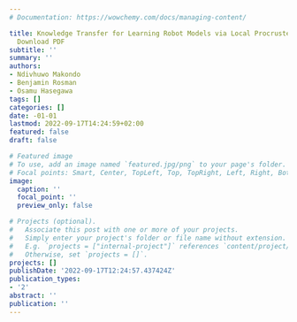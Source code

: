 ```yaml
---
# Documentation: https://wowchemy.com/docs/managing-content/

title: Knowledge Transfer for Learning Robot Models via Local Procrustes Analysis
  Download PDF
subtitle: ''
summary: ''
authors:
- Ndivhuwo Makondo
- Benjamin Rosman
- Osamu Hasegawa
tags: []
categories: []
date: -01-01
lastmod: 2022-09-17T14:24:59+02:00
featured: false
draft: false

# Featured image
# To use, add an image named `featured.jpg/png` to your page's folder.
# Focal points: Smart, Center, TopLeft, Top, TopRight, Left, Right, BottomLeft, Bottom, BottomRight.
image:
  caption: ''
  focal_point: ''
  preview_only: false

# Projects (optional).
#   Associate this post with one or more of your projects.
#   Simply enter your project's folder or file name without extension.
#   E.g. `projects = ["internal-project"]` references `content/project/deep-learning/index.md`.
#   Otherwise, set `projects = []`.
projects: []
publishDate: '2022-09-17T12:24:57.437424Z'
publication_types:
- '2'
abstract: ''
publication: ''
---
```

